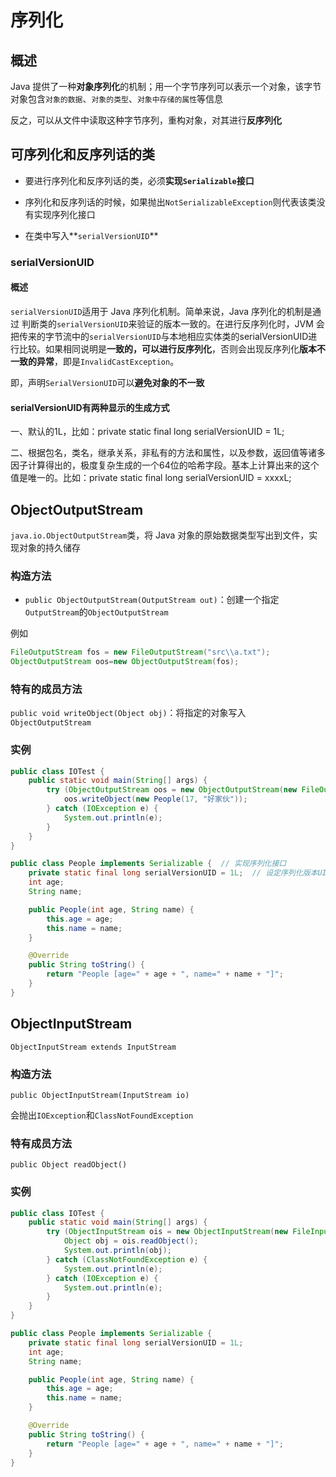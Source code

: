 # 序列化

## 概述

Java 提供了一种**对象序列化**的机制；用一个字节序列可以表示一个对象，该字节对象包含`对象的数据`、`对象的类型`、`对象中存储的属性`等信息

反之，可以从文件中读取这种字节序列，重构对象，对其进行**反序列化**

## 可序列化和反序列话的类

- 要进行序列化和反序列话的类，必须**实现`Serializable`接口**

- 序列化和反序列话的时候，如果抛出`NotSerializableException`则代表该类没有实现序列化接口

- 在类中写入**`serialVersionUID`**

### **serialVersionUID**

#### 概述

`serialVersionUID`适用于 Java 序列化机制。简单来说，Java 序列化的机制是通过 判断类的`serialVersionUID`来验证的版本一致的。在进行反序列化时，JVM 会把传来的字节流中的`serialVersionUID`与本地相应实体类的serialVersionUID进行比较。如果相同说明是**一致的，可以进行反序列化**，否则会出现反序列化**版本不一致的异常**，即是`InvalidCastException`。

即，声明`SerialVersionUID`可以**避免对象的不一致**

#### serialVersionUID有两种显示的生成方式

一、默认的1L，比如：private static final long serialVersionUID = 1L;    

二、根据包名，类名，继承关系，非私有的方法和属性，以及参数，返回值等诸多因子计算得出的，极度复杂生成的一个64位的哈希字段。基本上计算出来的这个值是唯一的。比如：private static final long serialVersionUID = xxxxL;

## ObjectOutputStream

`java.io.ObjectOutputStream`类，将 Java 对象的原始数据类型写出到文件，实现对象的持久储存

### 构造方法

- `public ObjectOutputStream(OutputStream out)`：创建一个指定`OutputStream`的`ObjectOutputStream`

例如

```java
FileOutputStream fos = new FileOutputStream("src\\a.txt");
ObjectOutputStream oos=new ObjectOutputStream(fos);
```

### 特有的成员方法

`public void writeObject(Object obj)`：将指定的对象写入 `ObjectOutputStream`

### 实例

```java
public class IOTest {
    public static void main(String[] args) {
        try (ObjectOutputStream oos = new ObjectOutputStream(new FileOutputStream("src\\a.txt"))) {
            oos.writeObject(new People(17, "好家伙"));
        } catch (IOException e) {
            System.out.println(e);
        }
    }
}

public class People implements Serializable {  // 实现序列化接口
    private static final long serialVersionUID = 1L;  // 设定序列化版本UID
    int age;
    String name;

    public People(int age, String name) {
        this.age = age;
        this.name = name;
    }

    @Override
    public String toString() {
        return "People [age=" + age + ", name=" + name + "]";
    }
}
```

## ObjectInputStream

`ObjectInputStream extends InputStream`

### 构造方法

`public ObjectInputStream(InputStream io)`

会抛出`IOException`和`ClassNotFoundException`

### 特有成员方法

`public Object readObject()`

### 实例

```java
public class IOTest {
    public static void main(String[] args) {
        try (ObjectInputStream ois = new ObjectInputStream(new FileInputStream("src\\a.txt"))) {
            Object obj = ois.readObject();
            System.out.println(obj);
        } catch (ClassNotFoundException e) {
            System.out.println(e);
        } catch (IOException e) {
            System.out.println(e);
        }
    }
}

public class People implements Serializable {
    private static final long serialVersionUID = 1L;
    int age;
    String name;

    public People(int age, String name) {
        this.age = age;
        this.name = name;
    }

    @Override
    public String toString() {
        return "People [age=" + age + ", name=" + name + "]";
    }
}
```

